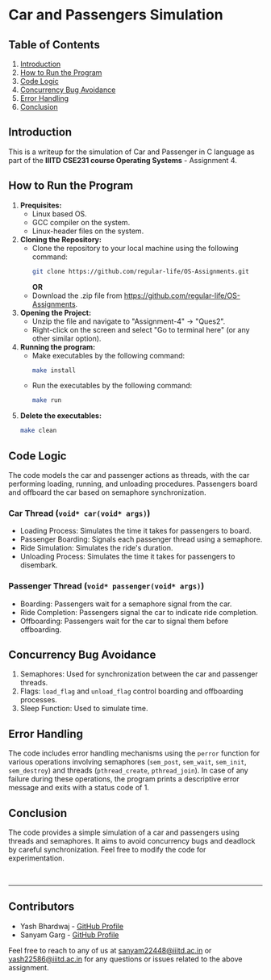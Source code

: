 
# Car and Passengers Simulation

## Table of Contents
1. [Introduction](#introduction)
2. [How to Run the Program](#how-to-run-the-program)
3. [Code Logic](#code-logic)
4. [Concurrency Bug Avoidance](#concurrency-bug-avoidance)
5. [Error Handling](error-handling)
6. [Conclusion](#conclusion)

## Introduction
This is a writeup for the simulation of Car and Passenger in C language as part of the **IIITD CSE231 course Operating Systems** - Assignment 4.

## How to Run the Program
1. **Prequisites:**
   - Linux based OS.
   - GCC compiler on the system.
   - Linux-header files on the system.
2. **Cloning the Repository:**
   - Clone the repository to your local machine using the following command:
     ```bash
     git clone https://github.com/regular-life/OS-Assignments.git
     ```
     **OR**
   - Download the .zip file from https://github.com/regular-life/OS-Assignments.
3. **Opening the Project:**
   - Unzip the file and navigate to "Assignment-4" -> "Ques2".
   - Right-click on the screen and select "Go to terminal here" (or any other similar option).
4. **Running the program:**
   - Make executables by the following command:
     ```bash
     make install
     ```
   - Run the executables by the following command:
     ```bash
     make run
     ```
5. **Delete the executables:**
   ```bash
   make clean
   ```

## Code Logic
The code models the car and passenger actions as threads, with the car performing loading, running, and unloading procedures. Passengers board and offboard the car based on semaphore synchronization.

### Car Thread (`void* car(void* args)`)
- Loading Process: Simulates the time it takes for passengers to board.
- Passenger Boarding: Signals each passenger thread using a semaphore.
- Ride Simulation: Simulates the ride's duration.
- Unloading Process: Simulates the time it takes for passengers to disembark.

### Passenger Thread (`void* passenger(void* args)`)
- Boarding: Passengers wait for a semaphore signal from the car.
- Ride Completion: Passengers signal the car to indicate ride completion.
- Offboarding: Passengers wait for the car to signal them before offboarding.

## Concurrency Bug Avoidance
1. Semaphores: Used for synchronization between the car and passenger threads.
2. Flags: `load_flag` and `unload_flag` control boarding and offboarding processes.
3. Sleep Function: Used to simulate time.

## Error Handling
The code includes error handling mechanisms using the `perror` function for various operations involving semaphores (`sem_post`, `sem_wait`, `sem_init`, `sem_destroy`) and threads (`pthread_create`, `pthread_join`). In case of any failure during these operations, the program prints a descriptive error message and exits with a status code of 1.



## Conclusion
The code provides a simple simulation of a car and passengers using threads and semaphores. It aims to avoid concurrency bugs and deadlock by careful synchronization. Feel free to modify the code for experimentation.

<br />

---
## Contributors
- Yash Bhardwaj - [GitHub Profile](https://github.com/regular-life)
- Sanyam Garg - [GitHub Profile](https://github.com/SanyamGarg12)

Feel free to reach to any of us at sanyam22448@iiitd.ac.in or yash22586@iiitd.ac.in for any questions or issues related to the above assignment.
